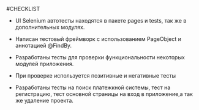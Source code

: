   #CHECKLIST

- UI Selenium автотесты находятся в пакете pages
и tests,  так же в дополнительных модулях.

- Написан тестовый фреймворк с использованием
PageObject и аннотацией @FindBy.

- Разработаны тесты для проверки функциональности 
некоторых модулей приложения.

- При проверке используется позитивные и негативные тесты 

- Разработаны тесты на поиск платежкной системы,
тест на регистрацию, тест основной страницы на
вход в приложение,а так же удаление проекта.


